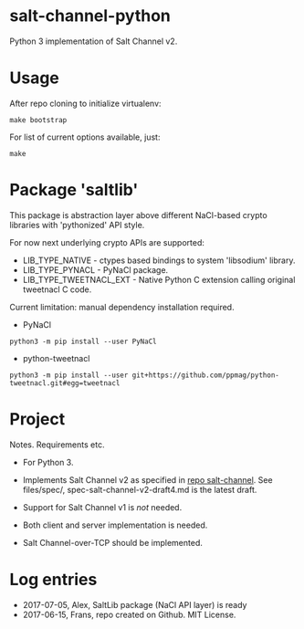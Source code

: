 salt-channel-python
===================

Python 3 implementation of Salt Channel v2.

Usage
======

After repo cloning to initialize virtualenv:

`make bootstrap`

For list of current options available, just:

`make`


Package 'saltlib'
================
This package is abstraction layer above different NaCl-based crypto libraries with 'pythonized' API style. 

For now next underlying crypto APIs are supported:
* LIB_TYPE_NATIVE - ctypes based bindings to system 'libsodium' library. 
* LIB_TYPE_PYNACL - PyNaCl package.
* LIB_TYPE_TWEETNACL_EXT - Native Python C extension calling original tweetnacl C code.

Current limitation: manual dependency installation required.

* PyNaCl

`python3 -m pip install --user PyNaCl`

* python-tweetnacl

`python3 -m pip install --user git+https://github.com/ppmag/python-tweetnacl.git#egg=tweetnacl`

Project
=======

Notes. Requirements etc.

* For Python 3.

* Implements Salt Channel v2 as specified in 
  [repo salt-channel](https://github.com/assaabloy-ppi/salt-channel).
  See files/spec/, spec-salt-channel-v2-draft4.md is the latest draft.

* Support for Salt Channel v1 is *not* needed.

* Both client and server implementation is needed.

* Salt Channel-over-TCP should be implemented.


Log entries
===========

* 2017-07-05, Alex, SaltLib package (NaCl API layer) is ready 
* 2017-06-15, Frans, repo created on Github. MIT License. 


